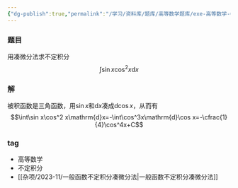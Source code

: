 ```yaml
---
{"dg-publish":true,"permalink":"/学习/资料库/题库/高等数学题库/exe-高等数学-00000008/","dgPassFrontmatter":true}
---
```


### 题目
用凑微分法求不定积分
$$\int\sin x\cos^2 x\mathrm{d}x$$
### 解
被积函数是三角函数，用$\sin x$和$\mathrm{d}x$凑成$\mathrm{d}\cos x$，从而有
$$\int\sin x\cos^2 x\mathrm{d}x=-\int\cos^3x\mathrm{d}\cos x=-\cfrac{1}{4}\cos^4x+C$$
### tag
- 高等数学
- 不定积分
- [[杂项/2023-11/一般函数不定积分凑微分法\|一般函数不定积分凑微分法]]